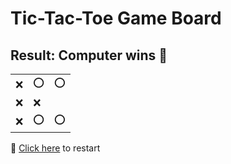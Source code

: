 # Tic-Tac-Toe Game Board
## Result: Computer wins 🤖
|   |   |   |
|---|---|---|
|❌ |⭕ |⭕ |
|❌ |❌ |  |
|❌ |⭕ |⭕ |

🔄 [Click here](EEEEEEEEE.md) to restart